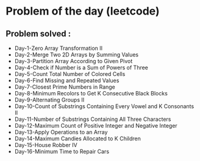 # Problem of the day (leetcode)

## Problem solved :
- Day-1-Zero Array Transformation II
- Day-2-Merge Two 2D Arrays by Summing Values
- Day-3-Partition Array According to Given Pivot
- Day-4-Check if Number is a Sum of Powers of Three
- Day-5-Count Total Number of Colored Cells
- Day-6-Find Missing and Repeated Values
- Day-7-Closest Prime Numbers in Range
- Day-8-Minimum Recolors to Get K Consecutive Black Blocks
- Day-9-Alternating Groups II
- Day-10-Count of Substrings Containing Every Vowel and K Consonants II
- Day-11-Number of Substrings Containing All Three Characters
- Day-12-Maximum Count of Positive Integer and Negative Integer
- Day-13-Apply Operations to an Array
- Day-14-Maximum Candies Allocated to K Children
- Day-15-House Robber IV
- Day-16-Minimum Time to Repair Cars